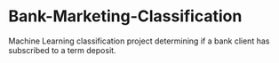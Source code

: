 # Bank-Marketing-Classification
Machine Learning classification project determining if a bank client has subscribed to a term deposit.
